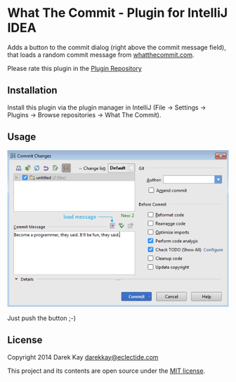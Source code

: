 # What The Commit - Plugin for IntelliJ IDEA

Adds a button to the commit dialog (right above the commit message field), that loads a random commit message from [whatthecommit.com](http://www.whatthecommit.com).

Please rate this plugin in the [Plugin Repository](http://plugins.jetbrains.com/plugin/7536)

## Installation
Install this plugin via the plugin manager in IntelliJ (File &rarr; Settings &rarr; Plugins &rarr; Browse repositories &rarr; What The Commit).

## Usage

![Screenshot](screenshot.png)

Just push the button ;-)

## License

Copyright 2014 Darek Kay <darekkay@eclectide.com>  

This project and its contents are open source under the [MIT license](LICENSE.txt).
